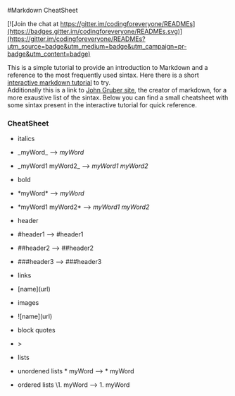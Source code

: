 #Markdown CheatSheet

[![Join the chat at https://gitter.im/codingforeveryone/READMEs](https://badges.gitter.im/codingforeveryone/READMEs.svg)](https://gitter.im/codingforeveryone/READMEs?utm_source=badge&utm_medium=badge&utm_campaign=pr-badge&utm_content=badge)


This is a simple tutorial  to provide an introduction to Markdown and a reference to the most frequently used sintax.
Here there is a short [interactive markdown tutorial](http://markdowntutorial.com/) to try.  
Additionally this is a link to [John Gruber site](https://daringfireball.net/projects/markdown/syntax), the creator of markdown, for a more exaustive list of the sintax.
Below you can find a small cheatsheet with some sintax present in the interactive tutorial for quick reference.

### CheatSheet

* italics
 * \_myWord\_   -->    _myWord_  
 * \_myWord1 myWord2\_   -->   _myWord1 myWord2_



* bold
 * \*myWord\*    -->   *myWord*
 * \*myWord1 myWord2\*   -->   *myWord1 myWord2*



* header
 * \#header1 --> #header1
 * \#\#header2 --> ##header2
 * \#\#\#header3 --> ###header3


* links
 * \[name]\(url\)

* images
 * \!\[name]\(url\)

* block quotes
 * \> 

* lists
 * unordened lists \* myWord  --> * myWord
 * ordered lists \1. myWord  --> 1. myWord






